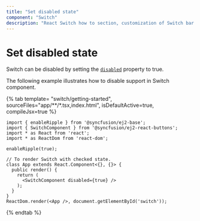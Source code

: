 ```yaml
---
title: "Set disabled state"
component: "Switch"
description: "React Switch how to section, customization of Switch bar and handle, change size, name and value in form submit."
---
```


# Set disabled state

Switch can be disabled by setting the [`disabled`](../../api/switch#disabled) property to true.

The following example illustrates how to disable support in Switch component.

{% tab template= "switch/getting-started", sourceFiles="app/**/*.tsx,index.html", isDefaultActive=true, compileJsx=true %}

```tsx
import { enableRipple } from '@syncfusion/ej2-base';
import { SwitchComponent } from '@syncfusion/ej2-react-buttons';
import * as React from 'react';
import * as ReactDom from 'react-dom';

enableRipple(true);

// To render Switch with checked state.
class App extends React.Component<{}, {}> {
  public render() {
    return (
      <SwitchComponent disabled={true} />
    );
  }
}
ReactDom.render(<App />, document.getElementById('switch'));
```

{% endtab %}